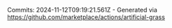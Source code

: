 Commits: 2024-11-12T09:19:21.561Z - Generated via https://github.com/marketplace/actions/artificial-grass
<br>
